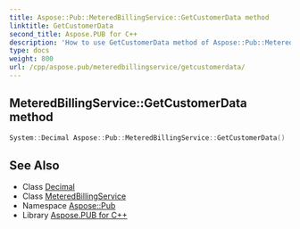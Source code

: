 ```yaml
---
title: Aspose::Pub::MeteredBillingService::GetCustomerData method
linktitle: GetCustomerData
second_title: Aspose.PUB for C++
description: 'How to use GetCustomerData method of Aspose::Pub::MeteredBillingService class in C++.'
type: docs
weight: 800
url: /cpp/aspose.pub/meteredbillingservice/getcustomerdata/
---
```

## MeteredBillingService::GetCustomerData method




```cpp
System::Decimal Aspose::Pub::MeteredBillingService::GetCustomerData()
```

## See Also

* Class [Decimal](../../../system/decimal/)
* Class [MeteredBillingService](../)
* Namespace [Aspose::Pub](../../)
* Library [Aspose.PUB for C++](../../../)
